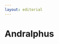 ```yaml
---
layout: editorial
---
```


# Andralphus

<figure><img src="../../../../../../../../../../.gitbook/assets/Screenshot 2023-12-22 at 10.57.50 AM.png" alt=""><figcaption></figcaption></figure>
